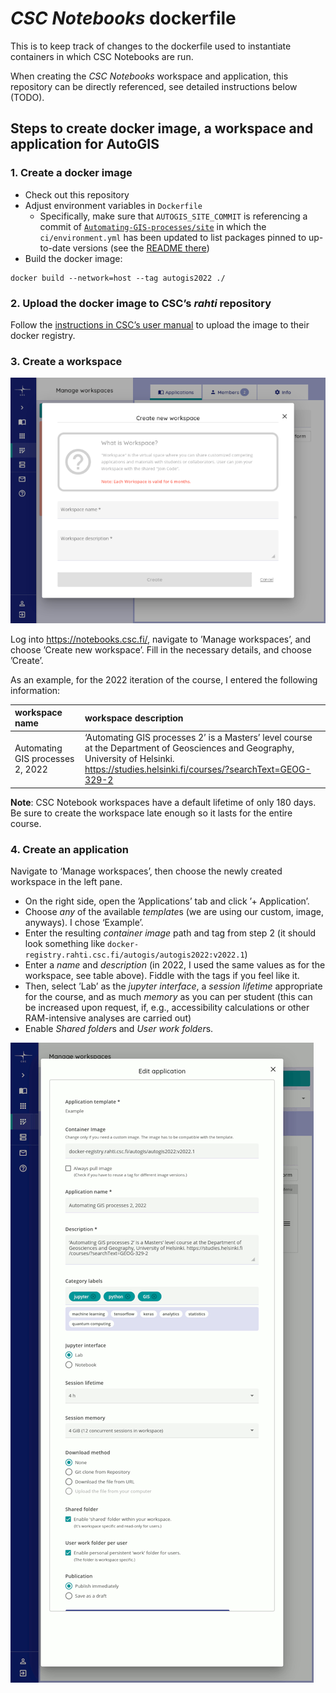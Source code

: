 # *CSC Notebooks* dockerfile

This is to keep track of changes to the dockerfile used to instantiate
containers in which CSC Notebooks are run.

When creating the *CSC Notebooks* workspace and application, this repository can
be directly referenced, see detailed instructions below (TODO).


## Steps to create docker image, a workspace and application for AutoGIS


### 1. Create a docker image

- Check out this repository
- Adjust environment variables in `Dockerfile`
    - Specifically, make sure that `AUTOGIS_SITE_COMMIT` is referencing
      a commit of [`Automating-GIS-processes/site`](https://github.com/Automating-GIS-processes/site)
      in which the `ci/environment.yml` has been updated to list packages
      pinned to up-to-date versions (see the [README
      there](https://github.com/Automating-GIS-processes/site/blob/main/README.md))
- Build the docker image:
```
docker build --network=host --tag autogis2022 ./
```


### 2. Upload the docker image to CSC’s *rahti* repository

Follow the [instructions in CSC’s user manual](https://docs.csc.fi/cloud/csc_notebooks/guide_for_teachers/#add-the-image-to-rahti-registry)
to upload the image to their docker registry.

### 3. Create a workspace

![Screenshot ‘create workspace’](_static/images/create-workspace_700x545px.png)

Log into https://notebooks.csc.fi/, navigate to ’Manage workspaces’, and choose
’Create new workspace’. Fill in the necessary details, and choose ’Create’. 

As an example, for the 2022 iteration of the course,
I entered the following information:

| workspace name                   | workspace description                   |
|:-------------------------------- |:--------------------------------------- |
| Automating GIS processes 2, 2022 | ‘Automating GIS processes 2’ is a Masters’ level course at the Department of Geosciences and Geography, University of Helsinki. https://studies.helsinki.fi/courses/?searchText=GEOG-329-2 |

**Note**: CSC Notebook workspaces have a default lifetime of only 180 days. Be
sure to create the workspace late enough so it lasts for the entire course.


### 4. Create an application

Navigate to ‘Manage workspaces’, then choose the newly created workspace in the
left pane. 

- On the right side, open the ’Applications’ tab and click ’+ Application’.
- Choose *any* of the available *template*s (we are using our custom, image,
  anyways). I chose ‘Example’.
- Enter the resulting *container image* path and tag from step 2 (it should look something
  like `docker-registry.rahti.csc.fi/autogis/autogis2022:v2022.1`)
- Enter a *name* and *description* (in 2022, I used the same values as for
the workspace, see table above). Fiddle with the tags if you feel like it.
- Then, select ’Lab’ as the *jupyter interface*, a *session lifetime* appropriate
  for the course, and as much *memory* as you can per student (this can be increased
  upon request, if, e.g., accessibility calculations or other RAM-intensive
  analyses are carried out)
- Enable *Shared folder*s and *User work folder*s.

![Screenshot of creating an application](_static/images/create-application_700x1476px.png)
